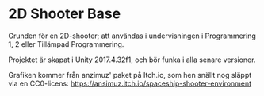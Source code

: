 # 2D Shooter Base

Grunden för en 2D-shooter; att användas i undervisningen i Programmering 1, 2 eller Tillämpad Programmering.

Projektet är skapat i Unity 2017.4.32f1, och bör funka i alla senare versioner.

Grafiken kommer från anzimuz' paket på Itch.io, som hen snällt nog släppt via en CC0-licens:
https://ansimuz.itch.io/spaceship-shooter-environment

